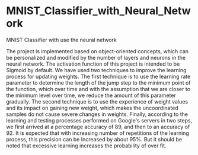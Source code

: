 # MNIST_Classifier_with_Neural_Network
MNIST Classifier with use the neural network

The project is implemented based on object-oriented concepts, which can be personalized and modified by the number of layers and neurons in the neural network.  The activation function of this project is intended to be Sigmoid by default. We have used two techniques to improve the learning process for updating weights. The first technique is to use the learning rate parameter to determine the length of the jump step to the minimum point of the function, which over time and with the assumption that we are closer to the minimum level over time, we reduce the amount of this parameter gradually. The second technique is to use the experience of weight values ​​and its impact on gaining new weight, which makes the uncoordinated samples do not cause severe changes in weights. Finally, according to the learning and testing processes performed on Google's servers in two steps, we first arrived at a percentage accuracy of 89, and then to an accuracy of 92. It is expected that with increasing number of repetitions of the learning process, this precision can be Increased by about 95%. But it should be noted that excessive learning increases the probability of over fit.
